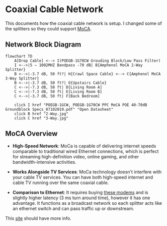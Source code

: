 # Coaxial Cable Network

This documents how the coaxial cable network is setup. I changed some of the splitters so they could support [MoCA](#moca-overview).

## Network Block Diagram

```mermaid
flowchart TD
    A[Drop Cable] <--> I(POEGB-1G70CW Grouding Block/Low Pass Filter)
    I <-->|5 – 1002MHZ Bandpass -70 dB| B{Amphenol MoCA 2-Way Splitter}
    B <-->|-3.7 dB, 50 ft?| H{Crawl Space Cable} <--> C{Amphenol MoCA 3-Way Splitter}
    B <-->|-3.7 dB, 50 ft?| O{Upstairs Cable}
    C <-->|-7.3 dB, 50 ft| D[Living Room A]
    C <-->|-7.3 dB, 50 ft| E[Living Room B]
    C <-->|-3.7 dB, 50 ft| F[Back Bedroom]

    click I href "POEGB-1GCW, POEGB-1G70CW PPC MoCA POE 40-70dB Groundblock Specs_07102019.pdf" "Open Datasheet"
    click B href "2-Way.jpg"
    click C href "3-Way.jpg"
```

## MoCA Overview

- **High-Speed Network**: MoCa is capable of delivering internet speeds comparable to traditional wired Ethernet connections, which is perfect for streaming high-definition video, online gaming, and other bandwidth-intensive activities.

- **Works Alongside TV Services**: MoCa technology doesn't interfere with your cable TV services. You can have both high-speed internet and cable TV running over the same coaxial cable.

- **Comparison to Ethernet**: It requires buying [these modems](https://www.amazon.com/goCoax-Ethernet-Bandwidth-existing-MA2500D/dp/B08XP8MMFG) and is slightly higher latency (3 ms turn around time), however it has one advantage. It functions as a broadcast network so each splitter acts like an ethernet switch and can pass traffic up or downstream.

This [site](https://mocalliance.org/index.php) should have more info.
